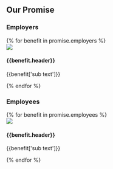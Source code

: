 <section class="over offwhite-bg"> <!--OUR PROMISE-->
  <div class="container">
    <h2 class="alt-header">Our Promise</h2>
    <div class="col-xs-12 col-sm-6 col-sm-offset-0">
      <h3>Employers</h3>
      {% for benefit in promise.employers %}
      <div class="row">
        <div class="col-xs-2">
          <img src="{{benefit.image}}">
        </div>
        <div class="col-xs-10">
            <h4>{{benefit.header}}</h4>
            <p>{{benefit['sub text']}}</p>
        </div>
      </div>
      {% endfor %}
    </div>
    <div class="col-xs-12 col-sm-6 col-sm-offset-0">
      <h3>Employees</h3>
      {% for benefit in promise.employees %}
      <div class="row">
        <div class="col-xs-2">
          <img src="{{benefit.image}}">
        </div>
        <div class="col-xs-10">
            <h4>{{benefit.header}}</h4>
            <p>{{benefit['sub text']}}</p>
        </div>
      </div>
      {% endfor %}
    </div>
  </div>
</section>
